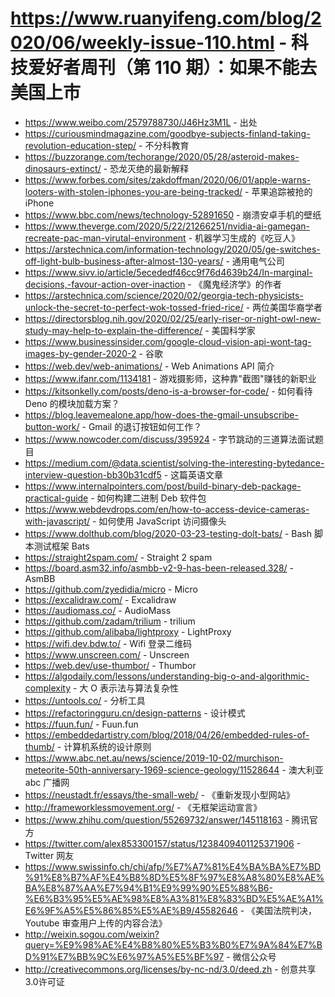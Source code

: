 # https://www.ruanyifeng.com/blog/2020/06/weekly-issue-110.html - 科技爱好者周刊（第 110 期）：如果不能去美国上市

- https://www.weibo.com/2579788730/J46Hz3M1L - 出处
- https://curiousmindmagazine.com/goodbye-subjects-finland-taking-revolution-education-step/ - 不分科教育
- https://buzzorange.com/techorange/2020/05/28/asteroid-makes-dinosaurs-extinct/ - 恐龙灭绝的最新解释
- https://www.forbes.com/sites/zakdoffman/2020/06/01/apple-warns-looters-with-stolen-iphones-you-are-being-tracked/ - 苹果追踪被抢的 iPhone
- https://www.bbc.com/news/technology-52891650 - 崩溃安卓手机的壁纸
- https://www.theverge.com/2020/5/22/21266251/nvidia-ai-gamegan-recreate-pac-man-virutal-environment - 机器学习生成的《吃豆人》
- https://arstechnica.com/information-technology/2020/05/ge-switches-off-light-bulb-business-after-almost-130-years/ - 通用电气公司
- https://www.sivv.io/article/5ecededf46cc9f76d4639b24/In-marginal-decisions,-favour-action-over-inaction - 《魔鬼经济学》的作者
- https://arstechnica.com/science/2020/02/georgia-tech-physicists-unlock-the-secret-to-perfect-wok-tossed-fried-rice/ - 两位美国华裔学者
- https://directorsblog.nih.gov/2020/02/25/early-riser-or-night-owl-new-study-may-help-to-explain-the-difference/ - 美国科学家
- https://www.businessinsider.com/google-cloud-vision-api-wont-tag-images-by-gender-2020-2 - 谷歌
- https://web.dev/web-animations/ - Web Animations API 简介
- https://www.ifanr.com/1134181 - 游戏摄影师，这种靠"截图"赚钱的新职业
- https://kitsonkelly.com/posts/deno-is-a-browser-for-code/ - 如何看待 Deno 的模块加载方案？
- https://blog.leavemealone.app/how-does-the-gmail-unsubscribe-button-work/ - Gmail 的退订按钮如何工作？
- https://www.nowcoder.com/discuss/395924 - 字节跳动的三道算法面试题目
- https://medium.com/@data.scientist/solving-the-interesting-bytedance-interview-question-bb30b31cdf5 - 这篇英语文章
- https://www.internalpointers.com/post/build-binary-deb-package-practical-guide - 如何构建二进制 Deb 软件包
- https://www.webdevdrops.com/en/how-to-access-device-cameras-with-javascript/ - 如何使用 JavaScript 访问摄像头
- https://www.dolthub.com/blog/2020-03-23-testing-dolt-bats/ - Bash 脚本测试框架 Bats
- https://straight2spam.com/ - Straight 2 spam
- https://board.asm32.info/asmbb-v2-9-has-been-released.328/ - AsmBB
- https://github.com/zyedidia/micro - Micro
- https://excalidraw.com/ - Excalidraw
- https://audiomass.co/ - AudioMass
- https://github.com/zadam/trilium - trilium
- https://github.com/alibaba/lightproxy - LightProxy
- https://wifi.dev.bdw.to/ - Wifi 登录二维码
- https://www.unscreen.com/ - Unscreen
- https://web.dev/use-thumbor/ - Thumbor
- https://algodaily.com/lessons/understanding-big-o-and-algorithmic-complexity - 大 O 表示法与算法复杂性
- https://untools.co/ - 分析工具
- https://refactoringguru.cn/design-patterns - 设计模式
- https://fuun.fun/ - Fuun.fun
- https://embeddedartistry.com/blog/2018/04/26/embedded-rules-of-thumb/ - 计算机系统的设计原则
- https://www.abc.net.au/news/science/2019-10-02/murchison-meteorite-50th-anniversary-1969-science-geology/11528644 - 澳大利亚 abc 广播网
- https://neustadt.fr/essays/the-small-web/ - 《重新发现小型网站》
- http://frameworklessmovement.org/ - 《无框架运动宣言》
- https://www.zhihu.com/question/55269732/answer/145118163 - 腾讯官方
- https://twitter.com/alex853300157/status/1238409401125371906 - Twitter 网友
- https://www.swissinfo.ch/chi/afp/%E7%A7%81%E4%BA%BA%E7%BD%91%E8%B7%AF%E4%B8%8D%E5%8F%97%E8%A8%80%E8%AE%BA%E8%87%AA%E7%94%B1%E9%99%90%E5%88%B6-%E6%B3%95%E5%AE%98%E8%A3%81%E8%83%BD%E5%AE%A1%E6%9F%A5%E5%86%85%E5%AE%B9/45582646 - 《美国法院判决，Youtube 审查用户上传的内容合法》
- http://weixin.sogou.com/weixin?query=%E9%98%AE%E4%B8%80%E5%B3%B0%E7%9A%84%E7%BD%91%E7%BB%9C%E6%97%A5%E5%BF%97 - 微信公众号
- http://creativecommons.org/licenses/by-nc-nd/3.0/deed.zh - 创意共享3.0许可证